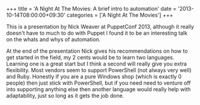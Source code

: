 +++
title = 'A Night At The Movies: A brief intro to automation'
date = '2013-10-14T08:00:00+09:30'
categories = ['A Night At The Movies']
+++

This is a presentation by Nick Weaver at PuppetConf 2013, although it really
doesn't have to much to do with Puppet I found it to be an interesting talk
on the whats and whys of automation.

At the end of the presentation Nick gives his recommendations on how to get
started in the field, my 2 cents would be to learn two languages. Learning
one is a great start but I think a second will really give you extra
flexibility. Most vendors seem to support PowerShell (not always very well)
and Ruby. Honestly if you are a pure Windows shop (which is exactly 0 people)
then just stick with PowerShell, but if you need need to venture off into
supporting anything else then another language would really help with
adaptability, just so long as it gets the job done.
